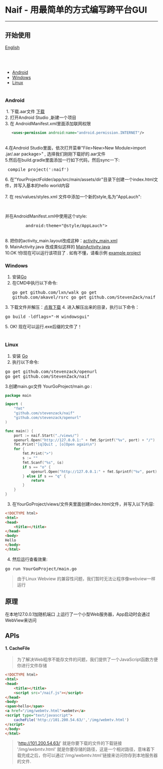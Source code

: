 # Naif - 用最简单的方式编写跨平台GUI
***
## 开始使用
<a href="https://github.com/StevenZack/naif/blob/master/README.md">English</a><br><br><br>
<br>
- <a href="#android">Android</a>
- <a href="windows">Windows</a>
- <a href="linux">Linux</a>
<br><br>
### <a name="android">Android</a>

  1. 下载.aar文件 <a href="https://github.com/StevenZack/naif/releases/download/latest/naif-android.aar">下载</a> <br>
 2. 打开Android Studio ,新建一个项目<br>
 3. 在 AndroidManifest.xml里面添加联网权限
 ```xml
    <uses-permission android:name="android.permission.INTERNET"/>
```
<br>
4.在Android Studio里面，依次打开菜单"File>New>New Module>import .jar/.aar package>" ,  选择我们刚刚下载好的.aar文件 <br>
5.然后在build.gradle里面添加一行如下代码，然后sync一下:
<pre> compile project(':naif')</pre>
 6. 在"YourProjectFolder/app/src/main/assets/dir"目录下创建一个index.html文件，并写入基本的hello world内容<br>
<br>
 7. 在 res/values/styles.xml 文件中添加一个新的style,名为“AppLauch":
<pre>
    <style name="AppLauch">
        <item name="android:windowBackground">@mipmap/ic_launcher</item>
    </style>
</pre>
并在AndroidManifest.xml中使用这个style:<br>
<pre>
        android:theme="@style/AppLauch">
</pre>
<br>
 8. 把你的activity_main.layout改成这种：<a href="https://github.com/StevenZack/naif-android-example/blob/master/app/src/main/res/layout/activity_main.xml" target="_blank">activity_main.xml</a><br>
 9. MainActivity.java 改成类似这样的 <a href="https://github.com/StevenZack/naif-android-example/blob/master/app/src/main/java/io/github/naife/stevenzack/myapplication/MainActivity.java" target="_blank">MainActivity.java</a>
<br>
10.OK !你现在可以运行该项目了 . 如有不懂，请看示例 <a href="https://github.com/StevenZack/naif-android-example">example project</a><br>

### <a name="windows">Windows</a>
1. 安装<a href="http://golang.org/">Go</a>
2. 在CMD中执行以下命令:<pre>go get github.com/lxn/walk
go get github.com/akavel/rsrc
go get github.com/StevenZack/naif
</pre>
3. 下载文件并解压：<a href="https://github.com/StevenZack/naif/releases/download/latest/Naif-Windows-x86.7z">点我下载</a>
4. 进入解压出来的目录，执行以下命令：<pre>go build -ldflags="-H windowsgui"</pre>
5. OK! 现在可以运行.exe后缀的文件了！
<br><br>

### <a name="linux">Linux</a>
1. 安装 <a href="http://golang.org/">Go</a>
2. 执行以下命令:
<pre>go get github.com/stevenzack/openurl
go get github.com/StevenZack/naif
</pre>
3.创建main.go文件 YourGoProject/main.go :
```go
package main

import (
	"fmt"
	"github.com/stevenzack/naif"
	"github.com/stevenzack/openurl"
)

func main() {
	port := naif.Start("./views/")
	openurl.Open("http://127.0.0.1:" + fmt.Sprintf("%v", port) + "/")
	fmt.Print("[q]Quit , [o]Open again\n")
	for {
		fmt.Print(">")
		s := ""
		fmt.Scanf("%s", &s)
		if s == "o" {
			openurl.Open("http://127.0.0.1:" + fmt.Sprintf("%v", port) + "/")
		} else if s == "q" {
			return
		}
	}
}
```
3. 在YourGoProject/views/文件夹里面创建index.html文件，并写入以下内容:
```html
<!DOCTYPE html>
<html>
<head>
	<title></title>
</head>
<body>
Hello
</body>
</html>
```
4. 然后运行查看效果:
<pre>
go run YourGoProject/main.go
</pre>
> 由于Linux Webview 的兼容性问题，我们暂时无法让程序像webview一样运行


## 原理
在本地127.0.0.1加随机端口 上运行了一个小型Web服务器，App启动时会通过WebView来访问

## APIs
#### 1. CacheFile 
> 为了解决Web程序不能存文件的问题，我们提供了一个JavaScript函数方便你进行文件存储
``` html
<!DOCTYPE html>
<html>
<head>
	<title></title>
	<script src="/naif.js"></script>
</head>
<body>
<span>hello</span>
<a href="/img/webmtv.html">webmtv</a>
<script type="text/javascript">
	cacheFile('http://101.200.54.63/','/img/webmtv.html')
</script>
</body>
</html>
```
> 'http://101.200.54.63/' 就是你要下载的文件的下载链接<br>
'/img/webmtv.html' 就是你要存储的路径，这是一个相对路径，意味着下载完成之后，你可以通过'/img/webmtv.html'链接来访问你存到本地服务器的文件.<br>
